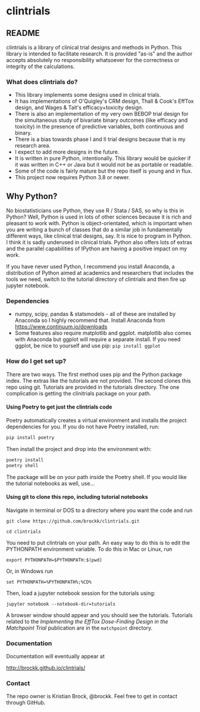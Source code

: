 # clintrials #

## README ##

clintrials is a library of clinical trial designs and methods in Python.
This library is intended to facilitate research.
It is provided "as-is" and the author accepts absolutely no responsibility whatsoever for the correctness or integrity of the calculations.


### What does clintrials do? ###

* This library implements some designs used in clinical trials.
* It has implementations of O'Quigley's CRM design, Thall & Cook's EffTox design, and Wages & Tait's efficacy+toxicity design.
* There is also an implementation of my very own BEBOP trial design for the simultaneous study of bivariate binary outcomes (like efficacy and toxicity) in the presence of predictive variables, both continuous and binary.
* There is a bias towards phase I and II trial designs because that is my research area.
* I expect to add more designs in the future.
* It is written in pure Python, intentionally. This library would be quicker if it was written in C++ or Java but it would not be as portable or readable.
* Some of the code is fairly mature but the repo itself is young and in flux.
* This project now requires Python 3.8 or newer.

Why Python?
----
No biostatisticians use Python, they use R / Stata / SAS, so why is this in Python?
Well, Python is used in lots of other sciences because it is rich and pleasant to work with.
Python is object-orientated, which is important when you are writing a bunch of classes that do a similar job in fundamentally different ways, like clinical trial designs, say.
It is nice to program in Python.
I think it is sadly underused in clinical trials.
Python also offers lots of extras and the parallel capabilities of IPython are having a positive impact on my work.

If you have never used Python, I recommend you install Anaconda, a distribution of Python aimed at academics and researchers that includes the tools we need, switch to the tutorial directory of clintrials and then fire up jupyter notebook.

### Dependencies ###

* numpy, scipy, pandas & statsmodels - all of these are installed by Anaconda so I highly recommend that.
Install Anaconda from https://www.continuum.io/downloads
* Some features also require matplotlib and ggplot. matplotlib also comes with Anaconda but ggplot will require a separate install.
If you need ggplot, be nice to yourself and use pip:
 `pip install ggplot`


### How do I get set up? ###

There are two ways.
The first method uses pip and the Python package index.
The extras like the tutorials are not provided.
The second clones this repo using git.
Tutorials are provided in the tutorials directory.
The one complication is getting the clinitrials package on your path.

#### Using Poetry to get just the clintrials code
Poetry automatically creates a virtual environment and installs the project
dependencies for you. If you do not have Poetry installed, run:

```bash
pip install poetry
```

Then install the project and drop into the environment with:

```bash
poetry install
poetry shell
```

The package will be on your path inside the Poetry shell. If you would like the
tutorial notebooks as well, use...

#### Using git to clone this repo, including tutorial notebooks

Navigate in terminal or DOS to a directory where you want the code and run

`git clone https://github.com/brockk/clintrials.git`

`cd clintrials`

You need to put clintrials on your path. 
An easy way to do this is to edit the PYTHONPATH environment variable.
To do this in Mac or Linux, run 
 
`export PYTHONPATH=$PYTHONPATH:$(pwd)`
 
Or, in Windows run
 
`set PYTHONPATH=%PYTHONPATH%;%CD%`

Then, load a jupyter notebook session for the tutorials using:

`jupyter notebook --notebook-dir=tutorials`

A browser window should appear and you should see the tutorials.
Tutorials related to the _Implementing the EffTox Dose-Finding Design in the Matchpoint Trial_ publication
are in the `matchpoint` directory.


### Documentation

Documentation will eventually appear at

<http://brockk.github.io/clintrials/>

### Contact ###
The repo owner is Kristian Brock, @brockk.
Feel free to get in contact through GitHub.